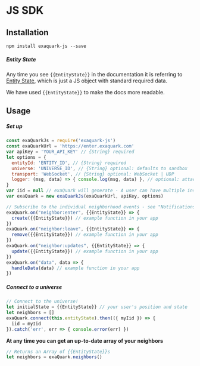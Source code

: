 # JS SDK

## Installation

```
npm install exaquark-js --save
```

##### Entity State

Any time you see `{{EntityState}}` in the documentation it is referring to [Entity State](/developers/entity-state.html), which is just a JS object with standard required data.

We have used `{{EntityState}}` to make the docs more readable.

## Usage

##### Set up

```javascript
const exaQuarkJs = require('exaquark-js')
const exaQuarkUrl = 'https://enter.exaquark.com'
var apiKey = 'YOUR_API_KEY' // {String} required
let options = {
  entityId: 'ENTITY_ID', // {String} required
  universe: 'UNIVERSE_ID', // {String} optional: defaults to sandbox
  transport: 'WebSocket', // {String} optional: WebSocket | UDP
  logger: (msg, data) => { console.log(msg, data) }, // optional: attach your own logger
}
var iid = null // exaQuark will generate - A user can have multiple instance ID's (eg, one for their phone, one for their AR glasses)
var exaQuark = new exaQuarkJs(exaQuarkUrl, apiKey, options)

// Subscribe to the individual neighborhood events - see "Notifications from exaQuark" below
exaQuark.on("neighbor:enter", {{EntityState}} => {
  create({{EntityState}}) // example function in your app
})
exaQuark.on("neighbor:leave", {{EntityState}} => {
  remove({{EntityState}}) // example function in your app
})
exaQuark.on("neighbor:updates", {{EntityState}} => {
  update({{EntityState}}) // example function in your app
})
exaQuark.on("data", data => {
  handleData(data) // example function in your app
})
```

##### Connect to a universe

```javascript
// Connect to the universe!
let initialState = {{EntityState}} // your user's position and state
let neighbors = []
exaQuark.connect(this.entityState).then(({ myIid }) => {
  iid = myIid 
}).catch('err', err => { console.error(err) })
```

**At any time you can get an up-to-date array of your neighbors**

```javascript
// Returns an Array of {{EntityState}}s
let neighbors = exaQuark.neighbors()
```



